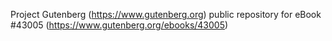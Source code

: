 Project Gutenberg (https://www.gutenberg.org) public repository for eBook #43005 (https://www.gutenberg.org/ebooks/43005)
